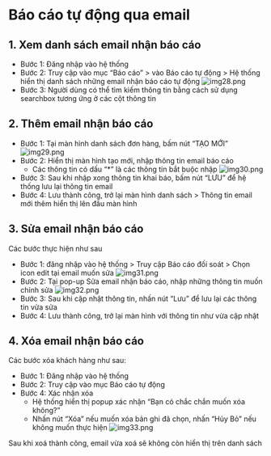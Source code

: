 # Báo cáo tự động qua email

## 1. Xem danh sách email nhận báo cáo

- Bước 1: Đăng nhập vào hệ thống
- Bước 2: Truy cập vào mục “Báo cáo” > vào Báo cáo tự động > Hệ thống hiển thị danh sách những email nhận báo cáo tự động
  ![img28.png](/img/report/img28.png)
- Bước 3: Người dùng có thể tìm kiếm thông tin bằng cách sử dụng searchbox tương ứng ở các cột thông tin

## 2. Thêm email nhận báo cáo

- Bước 1: Tại màn hình danh sách đơn hàng, bấm nút “TẠO MỚI”
  ![img29.png](/img/report/img29.png)
- Bước 2: Hiển thị màn hình tạo mới, nhập thông tin email báo cáo
  - Các thông tin có dấu “\*” là các thông tin bắt buộc nhập
    ![img30.png](/img/report/img30.png)
- Bước 3: Sau khi nhập xong thông tin khai báo, bấm nút “LƯU” để hệ thống lưu lại thông tin email
- Bước 4: Lưu thành công, trở lại màn hình danh sách > Thông tin email mới thêm hiển thị lên đầu màn hình

## 3. Sửa email nhận báo cáo

Các bước thực hiện như sau

- Bước 1: đăng nhập vào hệ thống > Truy cập Báo cáo đối soát > Chọn icon edit tại email muốn sửa
  ![img31.png](/img/report/img31.png)
- Bước 2: Tại pop-up Sửa email nhận báo cáo, nhập những thông tin muốn chỉnh sửa
  ![img32.png](/img/report/img32.png)
- Bước 3: Sau khi cập nhật thông tin, nhấn nút “Lưu” để lưu lại các thông tin vừa sửa
- Bước 4: Lưu thành công, trở lại màn hình với thông tin như vừa cập nhật

## 4. Xóa email nhận báo cáo

Các bước xóa khách hàng như sau:

- Bước 1: Đăng nhập vào hệ thống
- Bước 2: Truy cập vào mục Báo cáo tự động
- Bước 4: Xác nhận xóa
  - Hệ thống hiển thị popup xác nhận “Bạn có chắc chắn muốn xóa không?”
  - Nhấn nút “Xóa” nếu muốn xóa bản ghi đã chọn, nhấn “Hủy Bỏ” nếu không muốn thực hiện
    ![img33.png](/img/report/img33.png)

Sau khi xoá thành công, email vừa xoá sẽ không còn hiển thị trên danh sách
